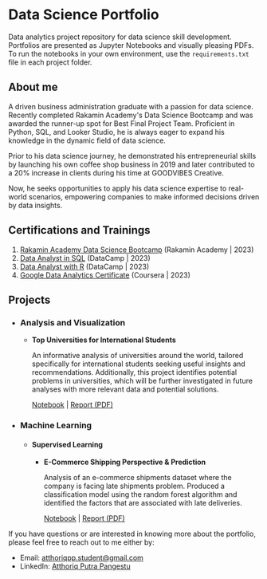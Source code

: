 # Data Science Portfolio
Data analytics project repository for data science skill development. Portfolios are presented as Jupyter Notebooks and visually pleasing PDFs. To run the notebooks in your own environment, use the `requirements.txt` file in each project folder.

## About me
A driven business administration graduate with a passion for data science. Recently completed Rakamin Academy's Data Science Bootcamp and was awarded the runner-up spot for Best Final Project Team. Proficient in Python, SQL, and Looker Studio, he is always eager to expand his knowledge in the dynamic field of data science.

Prior to his data science journey, he demonstrated his entrepreneurial skills by launching his own coffee shop business in 2019 and later contributed to a 20% increase in clients during his time at GOODVIBES Creative.

Now, he seeks opportunities to apply his data science expertise to real-world scenarios, empowering companies to make informed decisions driven by data insights.

## Certifications and Trainings
1. [Rakamin Academy Data Science Bootcamp](https://drive.google.com/file/d/1zNqwX1lKTFjfao6_X8dMunKTsYbvaIDx/view?usp=sharing) (Rakamin Academy | 2023)
3. [Data Analyst in SQL](https://www.datacamp.com/statement-of-accomplishment/track/5c6499cc62e40dc7db3fd07e68aa9820c70a46be) (DataCamp | 2023)
5. [Data Analyst with R](https://www.datacamp.com/statement-of-accomplishment/track/17b96eb5916fe0df8a09d43c715309af60832dc4) (DataCamp | 2023)
6. [Google Data Analytics Certificate](https://www.credly.com/badges/f1abe8c6-fe17-4214-b05d-0ab5914fa323/linked_in_profile) (Coursera | 2023)

## Projects
- ### Analysis and Visualization
  - **Top Universities for International Students**
    
    An informative analysis of universities around the world, tailored specifically for international students seeking useful insights and recommendations. Additionally, this project identifies potential problems in universities, which will be further investigated in future analyses with more relevant data and potential solutions.
    
    [Notebook](https://github.com/atthoriqpp/data_science_portfolio/blob/main/global_university_rankings_2023/top-universities-for-international-students.ipynb) | [Report (PDF)](https://github.com/atthoriqpp/data_analytics_portfolios/blob/main/global_university_rankings_2023/Global%20University%20Rankings%202023%20Analysis.pdf)
    
- ### Machine Learning
  - #### Supervised Learning
    - **E-Commerce Shipping Perspective & Prediction**
    
       Analysis of an e-commerce shipments dataset where the company is facing late shipments problem. Produced a classification model using the random forest algorithm and identified the factors that are associated with late deliveries.

      [Notebook](https://github.com/atthoriqpp/data_science_portfolio/blob/main/e-commerce_shipping_prediction/e-commerce-shipment-perspective-prediction.ipynb) | [Report (PDF)](https://github.com/atthoriqpp/data_analytics_portfolios/blob/main/e-commerce_shipping_prediction/E-Commerce%20Shipment%20Prediction.pdf)
   
If you have questions or are interested in knowing more about the portfolio, please feel free to reach out to me either by:
- Email: atthoriqpp.student@gmail.com
- LinkedIn: [Atthoriq Putra Pangestu](https://www.linkedin.com/in/atthoriqputra/)
